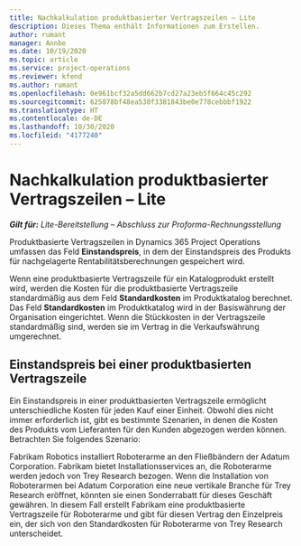 ```yaml
---
title: Nachkalkulation produktbasierter Vertragszeilen – Lite
description: Dieses Thema enthält Informationen zum Erstellen.
author: rumant
manager: Annbe
ms.date: 10/19/2020
ms.topic: article
ms.service: project-operations
ms.reviewer: kfend
ms.author: rumant
ms.openlocfilehash: 0e961bcf32a5dd662b7cd27a23eb5f664c45c292
ms.sourcegitcommit: 625878bf48ea530f3381843be0e778cebbbf1922
ms.translationtype: HT
ms.contentlocale: de-DE
ms.lasthandoff: 10/30/2020
ms.locfileid: "4177240"
---
```

# <a name="cost-product-based-contract-lines---lite"></a>Nachkalkulation produktbasierter Vertragszeilen – Lite

_**Gilt für:** Lite-Bereitstellung – Abschluss zur Proforma-Rechnungsstellung_


Produktbasierte Vertragszeilen in Dynamics 365 Project Operations umfassen das Feld **Einstandspreis**, in dem der Einstandspreis des Produkts für nachgelagerte Rentabilitätsberechnungen gespeichert wird.

Wenn eine produktbasierte Vertragszeile für ein Katalogprodukt erstellt wird, werden die Kosten für die produktbasierte Vertragszeile standardmäßig aus dem Feld **Standardkosten** im Produktkatalog berechnet. Das Feld **Standardkosten** im Produktkatalog wird in der Basiswährung der Organisation eingerichtet. Wenn die Stückkosten in der Vertragszeile standardmäßig sind, werden sie im Vertrag in die Verkaufswährung umgerechnet.

## <a name="unit-cost-on-a-product-based-contract-line"></a>Einstandspreis bei einer produktbasierten Vertragszeile

Ein Einstandspreis in einer produktbasierten Vertragszeile ermöglicht unterschiedliche Kosten für jeden Kauf einer Einheit. Obwohl dies nicht immer erforderlich ist, gibt es bestimmte Szenarien, in denen die Kosten des Produkts vom Lieferanten für den Kunden abgezogen werden können. Betrachten Sie folgendes Szenario:

Fabrikam Robotics installiert Roboterarme an den Fließbändern der Adatum Corporation. Fabrikam bietet Installationsservices an, die Roboterarme werden jedoch von Trey Research bezogen. Wenn die Installation von Roboterarmen bei Adatum Corporation eine neue vertikale Branche für Trey Research eröffnet, könnten sie einen Sonderrabatt für dieses Geschäft gewähren. In diesem Fall erstellt Fabrikam eine produktbasierte Vertragszeile für Roboterarme und gibt für diesen Vertrag den Einzelpreis ein, der sich von den Standardkosten für Roboterarme von Trey Research unterscheidet.
